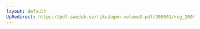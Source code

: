 ```yaml
---
layout: default
UpRedirect: https://pdf.swedeb.se/riksdagen-volumeG-pdf/200001/reg_200001/reg_200001_0447.pdf
---
```

